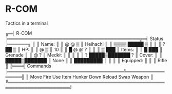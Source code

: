 # R-COM

Tactics in a terminal

╔═╡ R-COM ╞═════════════════════════════════════════╦═╡ Status ╞══════╗
║                                                   ║ Name:           ║
║    @       @                                 ▒    ║    Heihachi     ║
║                     ▒▒▒▒      █████          ▒    ║                 ║
║                ?              ██             ▒    ║ HP:             ║
║                         @                    ▒    ║    10           ║
║    █   @     @                     ?              ║                 ║
║    ▒                ███                           ║ Items:          ║
║    █                ███                           ║    Grenade      ║
║            @                  ?                   ║    Medkit       ║
║                                                   ║                 ║
║                  ?           █████▒███████  ?     ║ Cover:          ║
║                              █████▒███████        ║    None         ║
║           █████████                               ║                 ║
║                                                   ║ Equipped:       ║
║                                                   ║    Rifle        ║
╠═══╡ Commands ╞════════════════════════════════════╩═════════════════╣
║  Move    Fire    Use Item    Hunker Down    Reload    Swap Weapon   ║
╚═════════════════════════════════════════════════════════════════════╝